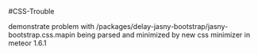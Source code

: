 #CSS-Trouble

demonstrate problem with /packages/delay-jasny-bootstrap/jasny-bootstrap.css.mapin being parsed and minimized by new css minimizer in meteor 1.6.1

